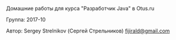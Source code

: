 Домашние работы для курса "Разработчик Java" в Otus.ru

Группа: 2017-10

Автор:
Sergey Strelnikov (Сергей Стрельников)
fijirald@gmail.com